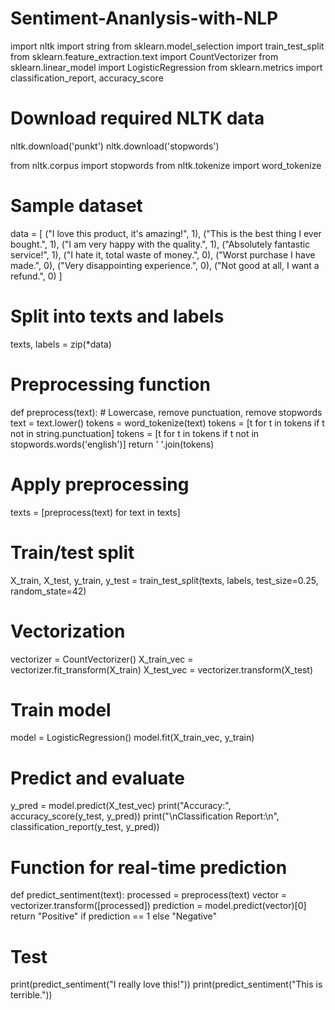 # Sentiment-Ananlysis-with-NLP
import nltk
import string
from sklearn.model_selection import train_test_split
from sklearn.feature_extraction.text import CountVectorizer
from sklearn.linear_model import LogisticRegression
from sklearn.metrics import classification_report, accuracy_score

# Download required NLTK data
nltk.download('punkt')
nltk.download('stopwords')

from nltk.corpus import stopwords
from nltk.tokenize import word_tokenize

# Sample dataset
data = [
    ("I love this product, it's amazing!", 1),
    ("This is the best thing I ever bought.", 1),
    ("I am very happy with the quality.", 1),
    ("Absolutely fantastic service!", 1),
    ("I hate it, total waste of money.", 0),
    ("Worst purchase I have made.", 0),
    ("Very disappointing experience.", 0),
    ("Not good at all, I want a refund.", 0)
]

# Split into texts and labels
texts, labels = zip(*data)

# Preprocessing function
def preprocess(text):
    # Lowercase, remove punctuation, remove stopwords
    text = text.lower()
    tokens = word_tokenize(text)
    tokens = [t for t in tokens if t not in string.punctuation]
    tokens = [t for t in tokens if t not in stopwords.words('english')]
    return ' '.join(tokens)

# Apply preprocessing
texts = [preprocess(text) for text in texts]

# Train/test split
X_train, X_test, y_train, y_test = train_test_split(texts, labels, test_size=0.25, random_state=42)

# Vectorization
vectorizer = CountVectorizer()
X_train_vec = vectorizer.fit_transform(X_train)
X_test_vec = vectorizer.transform(X_test)

# Train model
model = LogisticRegression()
model.fit(X_train_vec, y_train)

# Predict and evaluate
y_pred = model.predict(X_test_vec)
print("Accuracy:", accuracy_score(y_test, y_pred))
print("\nClassification Report:\n", classification_report(y_test, y_pred))

# Function for real-time prediction
def predict_sentiment(text):
    processed = preprocess(text)
    vector = vectorizer.transform([processed])
    prediction = model.predict(vector)[0]
    return "Positive" if prediction == 1 else "Negative"

# Test
print(predict_sentiment("I really love this!"))
print(predict_sentiment("This is terrible."))
